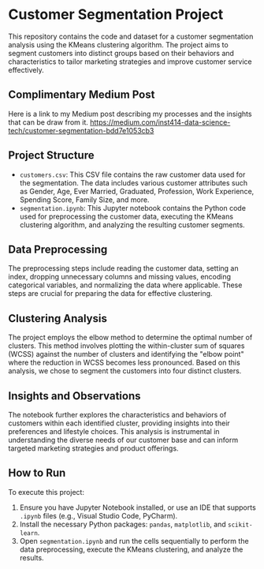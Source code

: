 # Customer Segmentation Project

This repository contains the code and dataset for a customer segmentation analysis using the KMeans clustering algorithm. The project aims to segment customers into distinct groups based on their behaviors and characteristics to tailor marketing strategies and improve customer service effectively.

## Complimentary Medium Post
Here is a link to my Medium post describing my processes and the insights that can be draw from it. https://medium.com/inst414-data-science-tech/customer-segmentation-bdd7e1053cb3

## Project Structure

- `customers.csv`: This CSV file contains the raw customer data used for the segmentation. The data includes various customer attributes such as Gender, Age, Ever Married, Graduated, Profession, Work Experience, Spending Score, Family Size, and more.
- `segmentation.ipynb`: This Jupyter notebook contains the Python code used for preprocessing the customer data, executing the KMeans clustering algorithm, and analyzing the resulting customer segments.

## Data Preprocessing

The preprocessing steps include reading the customer data, setting an index, dropping unnecessary columns and missing values, encoding categorical variables, and normalizing the data where applicable. These steps are crucial for preparing the data for effective clustering.

## Clustering Analysis

The project employs the elbow method to determine the optimal number of clusters. This method involves plotting the within-cluster sum of squares (WCSS) against the number of clusters and identifying the "elbow point" where the reduction in WCSS becomes less pronounced. Based on this analysis, we chose to segment the customers into four distinct clusters.

## Insights and Observations

The notebook further explores the characteristics and behaviors of customers within each identified cluster, providing insights into their preferences and lifestyle choices. This analysis is instrumental in understanding the diverse needs of our customer base and can inform targeted marketing strategies and product offerings.

## How to Run

To execute this project:
1. Ensure you have Jupyter Notebook installed, or use an IDE that supports `.ipynb` files (e.g., Visual Studio Code, PyCharm).
2. Install the necessary Python packages: `pandas`, `matplotlib`, and `scikit-learn`.
3. Open `segmentation.ipynb` and run the cells sequentially to perform the data preprocessing, execute the KMeans clustering, and analyze the results.
